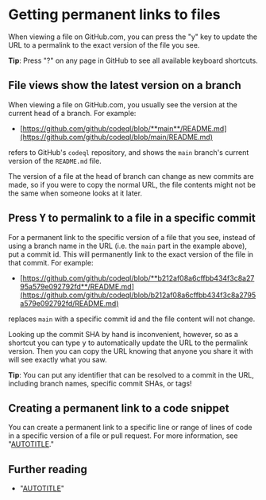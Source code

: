 # Getting permanent links to files

When viewing a file on GitHub.com, you can press the "y" key to update the URL to a permalink to the exact version of the file you see.

<div class="ghd-spotlight ghd-spotlight-tip border rounded-1 my-3 p-3 f5 color-border-accent-emphasis color-bg-accent">

**Tip**: Press "?" on any page in GitHub to see all available keyboard shortcuts.

</div>

## File views show the latest version on a branch

When viewing a file on GitHub.com, you usually see the version at the current head of a branch.  For example:

- [https://github.com/github/codeql/blob/**main**/README.md](https://github.com/github/codeql/blob/main/README.md)

refers to GitHub's `codeql` repository, and shows the `main` branch's current version of the `README.md` file.

The version of a file at the head of branch can change as new commits are made, so if you were to copy the normal URL, the file contents might not be the same when someone looks at it later.

## Press <kbd>Y</kbd> to permalink to a file in a specific commit

For a permanent link to the specific version of a file that you see, instead of using a branch name in the URL (i.e. the `main` part in the example above), put a commit id.  This will permanently link to the exact version of the file in that commit.  For example:

- [https://github.com/github/codeql/blob/**b212af08a6cffbb434f3c8a2795a579e092792fd**/README.md](https://github.com/github/codeql/blob/b212af08a6cffbb434f3c8a2795a579e092792fd/README.md)

replaces `main` with a specific commit id and the file content will not change.

Looking up the commit SHA by hand is inconvenient, however, so as a shortcut you can type <kbd>y</kbd> to automatically update the URL to the permalink version.  Then you can copy the URL knowing that anyone you share it with will see exactly what you saw.

<div class="ghd-spotlight ghd-spotlight-tip border rounded-1 my-3 p-3 f5 color-border-accent-emphasis color-bg-accent">

**Tip**: You can put any identifier that can be resolved to a commit in the URL, including branch names, specific commit SHAs, or tags!

</div>

## Creating a permanent link to a code snippet

You can create a permanent link to a specific line or range of lines of code in a specific version of a file or pull request. For more information, see "[AUTOTITLE](/get-started/writing-on-github/working-with-advanced-formatting/creating-a-permanent-link-to-a-code-snippet)."

## Further reading

- "[AUTOTITLE](/repositories/archiving-a-github-repository)"

